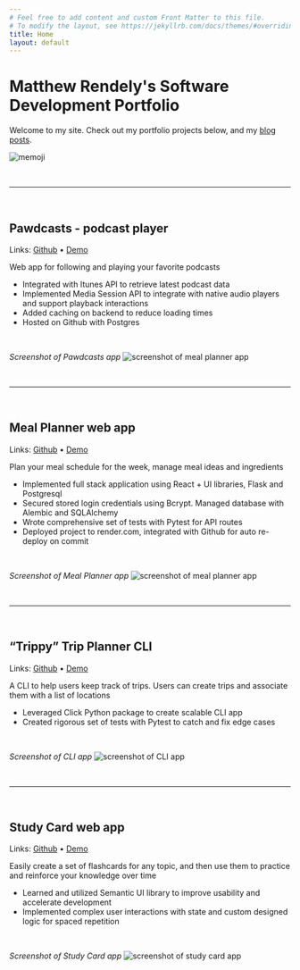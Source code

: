```yaml
---
# Feel free to add content and custom Front Matter to this file.
# To modify the layout, see https://jekyllrb.com/docs/themes/#overriding-theme-defaults
title: Home
layout: default
---
```


# Matthew Rendely's Software Development Portfolio

Welcome to my site. Check out my portfolio projects below, and my [blog posts](/blog.html).

![memoji](/assets/img/me.png)  

<br>

---

<br>

## Pawdcasts - podcast player

Links: [Github](https://github.com/rendely/phase-5-project-pawdcasts) • [Demo](https://drive.google.com/file/d/1_MZigeIys1_PtRZBthNCfl9uzU3Ea1EK/view?usp=drive_link)

Web app for following and playing your favorite podcasts

- Integrated with Itunes API to retrieve latest podcast data
- Implemented Media Session API to integrate with native audio players and support playback interactions 
- Added caching on backend to reduce loading times
- Hosted on Github with Postgres

<br>

_Screenshot of Pawdcasts app_
![screenshot of meal planner app](/assets/img/pawdcast.jpg) 

<br>

---

<br>

## Meal Planner web app

Links: [Github](https://github.com/rendely/phase-4-project-meal-planner) • [Demo](https://drive.google.com/file/d/1KIZSK_AzfKFFY7z5FAfPDKd50sAqoml1/view?usp=drive_link)

Plan your meal schedule for the week, manage meal ideas and ingredients

- Implemented full stack application using React + UI libraries, Flask and Postgresql
- Secured stored login credentials using Bcrypt. Managed database with Alembic and SQLAlchemy
- Wrote comprehensive set of tests with Pytest for API routes
- Deployed project to render.com, integrated with Github for auto re-deploy on commit

<br>

_Screenshot of Meal Planner app_
![screenshot of meal planner app](/assets/img/mealplan2.jpg)  

<br>

---

<br>

## “Trippy” Trip Planner CLI

Links: [Github](https://github.com/rendely/phase-3-project-CLI) • [Demo](https://drive.google.com/file/d/11v7OKbxJZMvt151y_dU_cj0s9Q4r23wV/view?usp=drive_link)

A CLI to help users keep track of trips. Users can create trips and associate them with a list of locations

- Leveraged Click Python package to create scalable CLI app
- Created rigorous set of tests with Pytest to catch and fix edge cases

<br>

_Screenshot of CLI app_
![screenshot of CLI app](/assets/img/trippy.jpg)  

<br>

---

<br>

## Study Card web app

Links: [Github](https://github.com/rendely/phase-2-project-study-cards) • [Demo](https://drive.google.com/file/d/14PDQ02e1jUrDOEzNJrJCA9ekOCf3tRrp/view?usp=drive_link)

Easily create a set of flashcards for any topic, and then use them to practice and reinforce your knowledge over time

- Learned and utilized Semantic UI library to improve usability and accelerate development
- Implemented complex user interactions with state and custom designed logic for spaced repetition

<br>

_Screenshot of Study Card app_
![screenshot of study card app](/assets/img/review.jpg)
